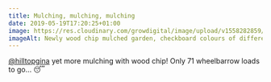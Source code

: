 ```yaml
---
title: Mulching, mulching, mulching
date: 2019-05-19T17:20:25+01:00
image: https://res.cloudinary.com/growdigital/image/upload/v1558282859/farside-FE2C4402.jpg
imageAlt: Newly wood chip mulched garden, checkboard colours of different aged wood chip.
---
```


[@hilltopgina](https://mobile.twitter.com/hilltopgina) yet more mulching with wood chip! Only 71 wheelbarrow loads to go… 😴

